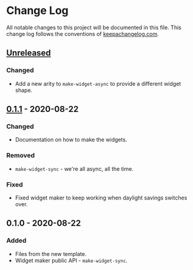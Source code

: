 # Change Log
All notable changes to this project will be documented in this file. This change log follows the conventions of [keepachangelog.com](http://keepachangelog.com/).

## [Unreleased]
### Changed
- Add a new arity to `make-widget-async` to provide a different widget shape.

## [0.1.1] - 2020-08-22
### Changed
- Documentation on how to make the widgets.

### Removed
- `make-widget-sync` - we're all async, all the time.

### Fixed
- Fixed widget maker to keep working when daylight savings switches over.

## 0.1.0 - 2020-08-22
### Added
- Files from the new template.
- Widget maker public API - `make-widget-sync`.

[Unreleased]: https://github.com/your-name/image-organizer/compare/0.1.1...HEAD
[0.1.1]: https://github.com/your-name/image-organizer/compare/0.1.0...0.1.1
